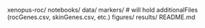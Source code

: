 xenopus-roc/
  notebooks/
  data/
  markers/        # will hold additionalFiles (rocGenes.csv, skinGenes.csv, etc.)
  figures/
  results/
  README.md
